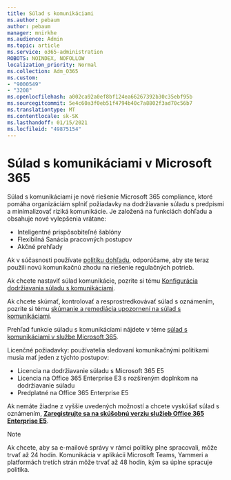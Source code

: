 ```yaml
---
title: Súlad s komunikáciami
ms.author: pebaum
author: pebaum
manager: mnirkhe
ms.audience: Admin
ms.topic: article
ms.service: o365-administration
ROBOTS: NOINDEX, NOFOLLOW
localization_priority: Normal
ms.collection: Adm_O365
ms.custom:
- "9000549"
- "3208"
ms.openlocfilehash: a002ca92a0ef8bf124ea66267392b30c35ebf95b
ms.sourcegitcommit: 5e4c60a3f0eb51f4794b40c7a8802f3ad70c56b7
ms.translationtype: MT
ms.contentlocale: sk-SK
ms.lasthandoff: 01/15/2021
ms.locfileid: "49875154"
---
```

# <a name="communication-compliance-in-microsoft-365"></a>Súlad s komunikáciami v Microsoft 365

Súlad s komunikáciami je nové riešenie Microsoft 365 compliance, ktoré pomáha organizáciám splniť požiadavky na dodržiavanie súladu s predpismi a minimalizovať riziká komunikácie. Je založená na funkciách dohľadu a obsahuje nové vylepšenia vrátane:

- Inteligentné prispôsobiteľné šablóny
- Flexibilná Sanácia pracovných postupov
- Akčné prehľady

Ak v súčasnosti používate [politiku dohľadu](https://docs.microsoft.com/microsoft-365/compliance/supervision-policies), odporúčame, aby ste teraz použili novú komunikačnú zhodu na riešenie regulačných potrieb.

Ak chcete nastaviť súlad komunikácie, pozrite si tému [Konfigurácia dodržiavania súladu s komunikáciami](https://docs.microsoft.com/microsoft-365/compliance/communication-compliance-configure).

Ak chcete skúmať, kontrolovať a resprostredkovávať súlad s oznámením, pozrite si tému [skúmanie a remediácia upozornení na súlad s komunikáciami](https://docs.microsoft.com/microsoft-365/compliance/communication-compliance-investigate-remediate).

Prehľad funkcie súladu s komunikáciami nájdete v téme [súlad s komunikáciami v službe Microsoft 365](https://docs.microsoft.com/microsoft-365/compliance/communication-compliance).

Licenčné požiadavky: používatelia sledovaní komunikačnými politikami musia mať jeden z týchto postupov:

- Licencia na dodržiavanie súladu s Microsoft 365 E5
- Licencia na Office 365 Enterprise E3 s rozšíreným doplnkom na dodržiavanie súladu
- Predplatné na Office 365 Enterprise E5

Ak nemáte žiadne z vyššie uvedených možností a chcete vyskúšať súlad s oznámením, **[Zaregistrujte sa na skúšobnú verziu služieb Office 365 Enterprise E5](https://go.microsoft.com/fwlink/p/?LinkID=698279)**.

> [!NOTE]
> Ak chcete, aby sa e-mailové správy v rámci politiky plne spracovali, môže trvať až 24 hodín. Komunikácia v aplikácii Microsoft Teams, Yammeri a platformách tretích strán môže trvať až 48 hodín, kým sa úplne spracuje politika.
